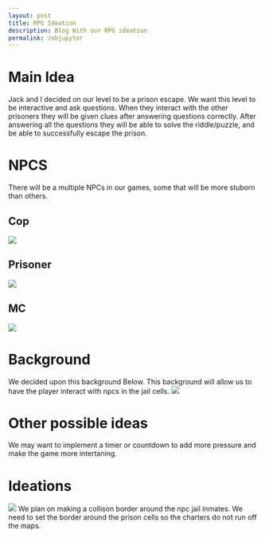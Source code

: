 ```yaml
---
layout: post
title: RPG Ideation
description: Blog With our RPG ideation
permalink: /nbjupyter
---
```


# Main Idea
Jack and I decided on our level to be a prison escape. We want this level to be interactive and ask questions. When they interact with the other prisoners they will be given clues after answering questions correctly. After answering all the questions they will be able to solve the riddle/puzzle, and be able to successfully escape the prison. 

# NPCS
There will be a multiple NPCs in our games, some that will be more stuborn than others.

## Cop
<img src="/assets/js/adventureGame/Screenshot 2025-02-11 at 12.25.09 PM.png width='200"/>

## Prisoner
<img src="/assets/js/adventureGame/Screenshot 2025-02-11 at 12.25.14 PM.png width='200"/>

## MC
<img src="/assets/js/adventureGame/Screenshot 2025-02-11 at 12.25.03 PM.png width='200"/>


# Background
We decided upon this background Below. This background will allow us to have the player interact with npcs in the jail cells. 
<img src="assets/js/adventureGame/GameLeverPrisonEscape.js width='200"/>
# Other possible ideas


We may want to implement a timer or countdown to add more pressure and make the game more intertaning. 






# Ideations
<img src="/assets/js/adventureGame/Screenshot.png width='200"/>
We plan on making a collison border around the npc jail inmates. We need to set the border around the prison cells so the charters do not run off the maps.
